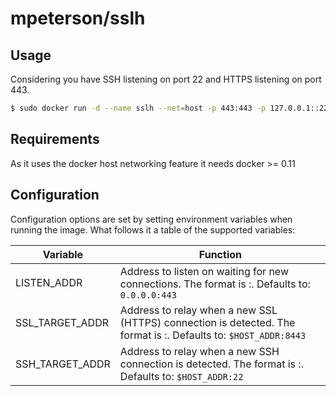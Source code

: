 # mpeterson/sslh
## Usage
Considering you have SSH listening on port 22 and HTTPS listening on port 443.

```bash
$ sudo docker run -d --name sslh --net=host -p 443:443 -p 127.0.0.1::22 mpeterson/sslh:0.1
```

## Requirements
As it uses the docker host networking feature it needs docker >= 0.11

## Configuration
Configuration options are set by setting environment variables when running the image. What follows it a table of the supported variables:

Variable        | Function
--------------- | -----------------------------------------------------------------------------------------------------------------------------
LISTEN_ADDR     | Address to listen on waiting for new connections. The format is <ip>:<port>. Defaults to: ```0.0.0.0:443```
SSL_TARGET_ADDR | Address to relay when a new SSL (HTTPS) connection is detected. The format is <ip>:<port>. Defaults to: ```$HOST_ADDR:8443```
SSH_TARGET_ADDR | Address to relay when a new SSH connection is detected. The format is <ip>:<port>. Defaults to: ```$HOST_ADDR:22```
